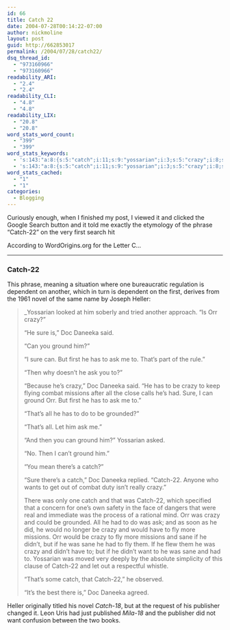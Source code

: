 ```yaml
---
id: 66
title: Catch 22
date: 2004-07-28T00:14:22-07:00
author: nickmoline
layout: post
guid: http://662853017
permalink: /2004/07/28/catch22/
dsq_thread_id:
  - "973160966"
  - "973160966"
readability_ARI:
  - "2.4"
  - "2.4"
readability_CLI:
  - "4.8"
  - "4.8"
readability_LIX:
  - "20.8"
  - "20.8"
word_stats_word_count:
  - "399"
  - "399"
word_stats_keywords:
  - 's:143:"a:8:{s:5:"catch";i:11;s:9:"yossarian";i:3;s:5:"crazy";i:8;s:4:"sure";i:4;s:7:"daneeka";i:4;s:6:"ground";i:4;s:8:"missions";i:3;s:4:"sane";i:3;}";'
  - 's:143:"a:8:{s:5:"catch";i:11;s:9:"yossarian";i:3;s:5:"crazy";i:8;s:4:"sure";i:4;s:7:"daneeka";i:4;s:6:"ground";i:4;s:8:"missions";i:3;s:4:"sane";i:3;}";'
word_stats_cached:
  - "1"
  - "1"
categories:
  - Blogging
---
```

Curiously enough, when I finished my post, I viewed it and clicked the Google Search button and it told me exactly the etymology of the phrase &#8220;Catch-22&#8221; on the very first <span class="removed_link" title="http://www.wordorigins.org/wordorc.htm#catch-22">search hit</span>

<!--more-->

According to WordOrigins.org for the Letter C&#8230;

* * *

### <a name="catch-22"></a>Catch-22

This phrase, meaning a situation where one bureaucratic regulation is dependent on another, which in turn is dependent on the first, derives from the 1961 novel of the same name by Joseph Heller:

> _Yossarian looked at him soberly and tried another approach. &#8220;Is Orr crazy?&#8221;</p> 
> 
> &#8220;He sure is,&#8221; Doc Daneeka said.
> 
> &#8220;Can you ground him?&#8221;
> 
> &#8220;I sure can. But first he has to ask me to. That&#8217;s part of the rule.&#8221;
> 
> &#8220;Then why doesn&#8217;t he ask you to?&#8221;
> 
> &#8220;Because he&#8217;s crazy,&#8221; Doc Daneeka said. &#8220;He has to be crazy to keep flying combat missions after all the close calls he&#8217;s had. Sure, I can ground Orr. But first he has to ask me to.&#8221;
> 
> &#8220;That&#8217;s all he has to do to be grounded?&#8221;
> 
> &#8220;That&#8217;s all. Let him ask me.&#8221;
> 
> &#8220;And then you can ground him?&#8221; Yossarian asked.
> 
> &#8220;No. Then I can&#8217;t ground him.&#8221;
> 
> &#8220;You mean there&#8217;s a catch?&#8221;
> 
> &#8220;Sure there&#8217;s a catch,&#8221; Doc Daneeka replied. &#8220;Catch-22. Anyone who wants to get out of combat duty isn&#8217;t really crazy.&#8221;
> 
> There was only one catch and that was Catch-22, which specified that a concern for one&#8217;s own safety in the face of dangers that were real and immediate was the process of a rational mind. Orr was crazy and could be grounded. All he had to do was ask; and as soon as he did, he would no longer be crazy and would have to fly more missions. Orr would be crazy to fly more missions and sane if he didn&#8217;t, but if he was sane he had to fly them. If he flew them he was crazy and didn&#8217;t have to; but if he didn&#8217;t want to he was sane and had to. Yossarian was moved very deeply by the absolute simplicity of this clause of Catch-22 and let out a respectful whistle.
> 
> &#8220;That&#8217;s some catch, that Catch-22,&#8221; he observed.
> 
> &#8220;It&#8217;s the best there is,&#8221; Doc Daneeka agreed.</em></blockquote> 
> 
> Heller originally titled his novel _Catch-18_, but at the request of his publisher changed it. Leon Uris had just published _Mila-18_ and the publisher did not want confusion between the two books.